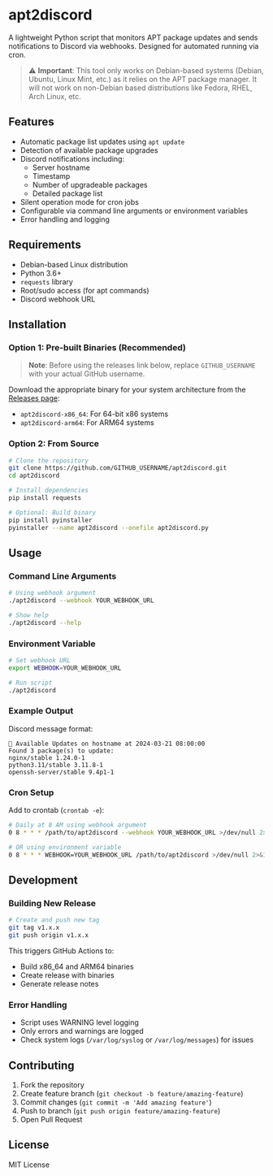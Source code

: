 # apt2discord

A lightweight Python script that monitors APT package updates and sends notifications to Discord via webhooks. Designed for automated running via cron.

> ⚠️ **Important**: This tool only works on Debian-based systems (Debian, Ubuntu, Linux Mint, etc.) as it relies on the APT package manager. It will not work on non-Debian based distributions like Fedora, RHEL, Arch Linux, etc.

## Features
- Automatic package list updates using `apt update`
- Detection of available package upgrades
- Discord notifications including:
  - Server hostname
  - Timestamp
  - Number of upgradeable packages
  - Detailed package list
- Silent operation mode for cron jobs
- Configurable via command line arguments or environment variables
- Error handling and logging

## Requirements
- Debian-based Linux distribution
- Python 3.6+
- `requests` library
- Root/sudo access (for apt commands)
- Discord webhook URL

## Installation

### Option 1: Pre-built Binaries (Recommended)
> **Note**: Before using the releases link below, replace `GITHUB_USERNAME` with your actual GitHub username.

Download the appropriate binary for your system architecture from the [Releases page](https://github.com/GITHUB_USERNAME/apt2discord/releases):

- `apt2discord-x86_64`: For 64-bit x86 systems
- `apt2discord-arm64`: For ARM64 systems

### Option 2: From Source
```bash
# Clone the repository
git clone https://github.com/GITHUB_USERNAME/apt2discord.git
cd apt2discord

# Install dependencies
pip install requests

# Optional: Build binary
pip install pyinstaller
pyinstaller --name apt2discord --onefile apt2discord.py
```

## Usage

### Command Line Arguments
```bash
# Using webhook argument
./apt2discord --webhook YOUR_WEBHOOK_URL

# Show help
./apt2discord --help
```

### Environment Variable
```bash
# Set webhook URL
export WEBHOOK=YOUR_WEBHOOK_URL

# Run script
./apt2discord
```

### Example Output
Discord message format:
```
🔄 Available Updates on hostname at 2024-03-21 08:00:00
Found 3 package(s) to update:
nginx/stable 1.24.0-1
python3.11/stable 3.11.8-1
openssh-server/stable 9.4p1-1
```

### Cron Setup
Add to crontab (`crontab -e`):
```bash
# Daily at 8 AM using webhook argument
0 8 * * * /path/to/apt2discord --webhook YOUR_WEBHOOK_URL >/dev/null 2>&1

# OR using environment variable
0 8 * * * WEBHOOK=YOUR_WEBHOOK_URL /path/to/apt2discord >/dev/null 2>&1
```

## Development

### Building New Release
```bash
# Create and push new tag
git tag v1.x.x
git push origin v1.x.x
```
This triggers GitHub Actions to:
- Build x86_64 and ARM64 binaries
- Create release with binaries
- Generate release notes

### Error Handling
- Script uses WARNING level logging
- Only errors and warnings are logged
- Check system logs (`/var/log/syslog` or `/var/log/messages`) for issues

## Contributing
1. Fork the repository
2. Create feature branch (`git checkout -b feature/amazing-feature`)
3. Commit changes (`git commit -m 'Add amazing feature'`)
4. Push to branch (`git push origin feature/amazing-feature`)
5. Open Pull Request

## License
MIT License